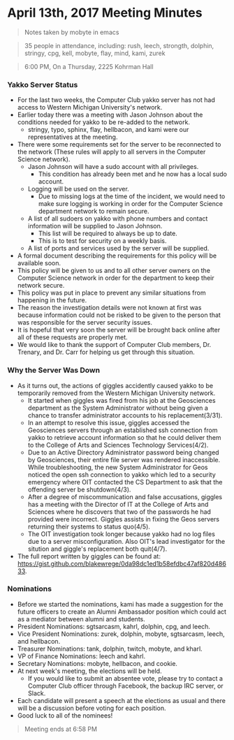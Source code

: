 # April 13th, 2017 Meeting Minutes
> Notes taken by mobyte in emacs

> 35 people in attendance, including: rush, leech, strongth, dolphin, stringy, cpg, kell, mobyte, flay, mind, kami, zurek

> 6:00 PM, On a Thursday, 2225 Kohrman Hall

### Yakko Server Status
- For the last two weeks, the Computer Club yakko server has not had access to Western Michigan University's network.
- Earlier today there was a meeting with Jason Johnson about the conditions needed for yakko to be re-added to the network.
  - stringy, typo, sphinx, flay, hellbacon, and kami were our representatives at the meeting.
- There were some requirements set for the server to be reconnected to the network (These rules will apply to all servers in the Computer Science network).
  - Jason Johnson will have a sudo account with all privileges.
    - This condition has already been met and he now has a local sudo account.
  - Logging will be used on the server.
    - Due to missing logs at the time of the incident, we would need to make sure logging is working in order for the Computer Science department network to remain secure.
  - A list of all sudoers on yakko with phone numbers and contact information will be supplied to Jason Johnson.
    - This list will be required to always be up to date.
    - This is to test for security on a weekly basis.
  - A list of ports and services used by the server will be supplied.
- A formal document describing the requirements for this policy will be available soon.
- This policy will be given to us and to all other server owners on the Computer Science network in order for the department to keep their network secure.
- This policy was put in place to prevent any similar situations from happening in the future.
- The reason the investigation details were not known at first was because information could not be risked to be given to the person that was responsible for the server security issues.
- It is hopeful that very soon the server will be brought back online after all of these requests are properly met.
- We would like to thank the support of Computer Club members, Dr. Trenary, and Dr. Carr for helping us get through this situation.

### Why the Server Was Down
- As it turns out, the actions of giggles accidently caused yakko to be temporarily removed from the Western Michigan University network.
  - It started when giggles was fired from his job at the Geosciences department as the System Administrator without being given a chance to transfer administrator accounts to his replacement(3/31).
  - In an attempt to resolve this issue, giggles accessed the Geosciences servers through an established ssh connection from yakko to retrieve account information so that he could deliver them to the College of Arts and Sciences Technology Services(4/2).
  - Due to an Active Directory Administrator password being changed by Geosciences, their entire file server was rendered inaccessible. While troubleshooting, the new System Administrator for Geos noticed the open ssh connection to yakko which led to a security emergency where OIT contacted the CS Department to ask that the offending server be shutdown(4/3).
  - After a degree of miscommunication and false accusations, giggles has a meeting with the Director of IT at the College of Arts and Sciences where he discovers that two of the passwords he had provided were incorrect. Giggles assists in fixing the Geos servers returning their systems to status quo(4/5).    
  - The OIT investigation took longer because yakko had no log files due to a server misconfiguration. Also OIT's lead investigator for the sitution and giggle's replacement both quit(4/7).
- The full report written by giggles can be found at: https://gist.github.com/blakewrege/0da98dc1ed1b58efdbc47af820d48633.

### Nominations
- Before we started the nominations, kami has made a suggestion for the future officers to create an Alumni Ambassador position which could act as a mediator between alumni and students.
- President Nominations: sgtsarcasm, kahrl, dolphin, cpg, and leech.
- Vice President Nominations: zurek, dolphin, mobyte, sgtsarcasm, leech, and hellbacon.
- Treasurer Nominations: tank, dolphin, twitch, mobyte, and kharl.
- VP of Finance Nominations: leech and kahrl.
- Secretary Nominations: mobyte, hellbacon, and cookie.
- At next week's meeting, the elections will be held.
  - If you would like to submit an absentee vote, please try to contact a Computer Club officer through Facebook, the backup IRC server, or Slack.
- Each candidate will present a speech at the elections as usual and there will be a discussion before voting for each position.
- Good luck to all of the nominees!

> Meeting ends at 6:58 PM
